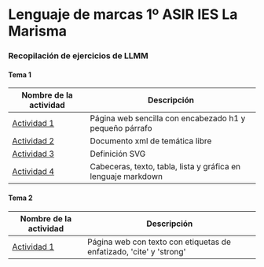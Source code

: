 # Lenguaje de marcas 1º ASIR IES La Marisma
### Recopilación de ejercicios de LLMM

#### Tema 1

**Nombre de la actividad** | **Descripción**
------------ | -------------
[Actividad 1](https://github.com/carlospnk/EjerciciosLLMM/blob/main/TEMA%201/01.html)  | Página web sencilla con encabezado h1 y pequeño párrafo  
[Actividad 2](https://github.com/carlospnk/EjerciciosLLMM/blob/main/TEMA%201/02.xml) | Documento xml de temática libre
[Actividad 3](https://github.com/carlospnk/EjerciciosLLMM/blob/main/TEMA%201/LMAR03.pdf) | Definición SVG
[Actividad 4](https://github.com/carlospnk/EjerciciosLLMM/blob/main/TEMA%201/04.md) | Cabeceras, texto, tabla, lista y gráfica en lenguaje markdown

#### Tema 2


**Nombre de la actividad** | **Descripción**
------------ | -------------
[Actividad 1](https://github.com/carlospnk/EjerciciosLLMM/blob/main/TEMA%202/01.html)  | Página web con texto con etiquetas de enfatizado, 'cite' y 'strong'
